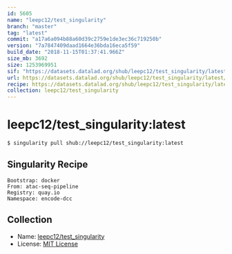 ```yaml
---
id: 5605
name: "leepc12/test_singularity"
branch: "master"
tag: "latest"
commit: "a17a6a094b88a60d39c2759e1de3ec36c719250b"
version: "7a7847409daad1664e36bda16eca5f59"
build_date: "2018-11-15T01:37:41.966Z"
size_mb: 3692
size: 1253969951
sif: "https://datasets.datalad.org/shub/leepc12/test_singularity/latest/2018-11-15-a17a6a09-7a784740/7a7847409daad1664e36bda16eca5f59.simg"
url: https://datasets.datalad.org/shub/leepc12/test_singularity/latest/2018-11-15-a17a6a09-7a784740/
recipe: https://datasets.datalad.org/shub/leepc12/test_singularity/latest/2018-11-15-a17a6a09-7a784740/Singularity
collection: leepc12/test_singularity
---
```


# leepc12/test_singularity:latest

```bash
$ singularity pull shub://leepc12/test_singularity:latest
```

## Singularity Recipe

```singularity
Bootstrap: docker
From: atac-seq-pipeline
Registry: quay.io
Namespace: encode-dcc
```

## Collection

 - Name: [leepc12/test_singularity](https://github.com/leepc12/test_singularity)
 - License: [MIT License](https://api.github.com/licenses/mit)

